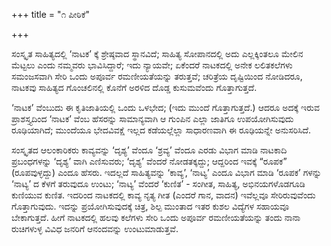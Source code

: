 +++
title = "೧ ಪೀಠಿಕೆ"

+++


ಸಂಸ್ಕೃತ ಸಾಹಿತ್ಯದಲ್ಲಿ ‘ನಾಟಕ’ ಕ್ಕೆ ಶ್ರೇಷ್ಠವಾದ ಸ್ಥಾನವಿದೆ; ಸಾಹಿತ್ಯ ಸೋಪಾನದಲ್ಲಿ ಅದು ಎಲ್ಲಕ್ಕಿಂತಲೂ ಮೇಲಿನ ಮೆಟ್ಟಲು ಎಂದು ನಮ್ಮವರು ಭಾವಿಸಿದ್ದಾರೆ; ಇದು ನ್ಯಾಯವೇ; ಏಕೆಂದರೆ ನಾಟಕದಲ್ಲಿ ಅನೇಕ ಲಲಿತಕಲೆಗಳು ಸಮಂಜಸವಾಗಿ ಸೇರಿ ಒಂದು ಅಪೂರ್ವ ರಮಣೀಯತೆಯನ್ನು ತರುತ್ತವೆ; ಚರಿತ್ರೆಯ ದೃಷ್ಟಿಯಿಂದ ನೋಡಿದರೂ, ನಾಟಕವು ಸಾಹಿತ್ಯದ ಗೊಂಚಲಿನಲ್ಲಿ ಕೊನೆಗೆ ಅರಳಿದ ದೊಡ್ಡ ಕುಸುಮವೆಂದು ಗೊತ್ತಾಗುತ್ತದೆ.

‘ನಾಟಕ’ ವೆಂಬುದು ಈ ಕೃತಿಜಾತಿಯಲ್ಲಿ ಒಂದು ಒಳಭೇದ; (ಇದು ಮುಂದೆ ಗೊತ್ತಾಗುತ್ತದೆ.) ಆದರೂ ಅದಕ್ಕೆ ಇರುವ ಪ್ರಾಶಸ್ತ್ಯದಿಂದ ‘ನಾಟಕ’ ವೆಂಬ ಹೆಸರನ್ನು ಸಾಮಾನ್ಯವಾಗಿ ಆ ಗುಂಪಿನ ಎಲ್ಲಾ ಜಾತಿಗೂ ಉಪಯೋಗಿಸುವುದು ರೂಢಿಯಾಗಿದೆ; ಮುಂದೆಯೂ ಭೇದವಿವಕ್ಷೆ ಇಲ್ಲದ ಕಡೆಯಲ್ಲೆಲ್ಲಾ ಸಾಧಾರಣವಾಗಿ ಈ ರೂಢಿಯನ್ನೇ ಅನುಸರಿಸಿದೆ.

ಸಂಸ್ಕೃತದ ಆಲಂಕಾರಿಕರು ಕಾವ್ಯವನ್ನು ‘ದೃಶ್ಯ’ ವೆಂದೂ ‘ಶ್ರವ್ಯ’ ವೆಂದೂ ಎರಡು ವಿಭಾಗ ಮಾಡಿ ನಾಟಕಾದಿ ಪ್ರಬಂಧಗಳನ್ನು ‘ದೃಶ್ಯ’ ವಾಗಿ ಎಣಿಸುವರು; ‘ದೃಶ್ಯ’ ವೆಂದರೆ ನೋಡತಕ್ಕದ್ದು; ಆದ್ದರಿಂದ ಇವಕ್ಕೆ “ರೂಪಕ” (ರೂಪವುಳ್ಳದ್ದು) ಎಂದೂ ಹೆಸರು. ಇದಲ್ಲದೆ ಸಾಹಿತ್ಯವನ್ನು ‘ಕಾವ್ಯ’, ‘ನಾಟ್ಯ’ ಎಂದೂ ವಿಭಾಗ ಮಾಡಿ ‘ರೂಪಕ’ ಗಳನ್ನು ‘ನಾಟ್ಯ’ ದ ಕೆಳಗೆ ತರುವುದೂ ಉಂಟು; ‘ನಾಟ್ಯ’ ವೆಂದರೆ ‘ಕುಣಿತ’ - ಸಂಗೀತ, ಸಾಹಿತ್ಯ, ಅಭಿನಯಗಳೊಡಗೂಡಿ ಕುಣಿಯುವ ಕುಣಿತ. ಇದರಿಂದ ನಾಟಕದಲ್ಲಿ ಕಾವ್ಯ ನೃತ್ಯ ಗೀತ (ಎಂದರೆ ಗಾನ, ವಾದನ) ಇವೆಲ್ಲವೂ ಸೇರಿರುವುವೆಂದು ಗೊತ್ತಾಗುವುದು. ಇದನ್ನು ಪ್ರಯೋಗಿಸುವುದಕ್ಕೆ ಚಿತ್ರ, ಶಿಲ್ಪ ಮುಂತಾದ ಇತರ ಕುಶಲ ವಿದ್ಯೆಗಳ ಸಹಾಯವೂ ಬೇಕಾಗುತ್ತದೆ. ಹೀಗೆ ನಾಟಕದಲ್ಲಿ ಹಲವು ಕಲೆಗಳು ಸೇರಿ ಒಂದು ಅಪೂರ್ವ ರಮಣೀಯತೆಯನ್ನು ತಂದು ನಾನಾ ರುಚಿಗಳುಳ್ಳ ವಿವಿಧ ಜನರಿಗೆ ಆನಂದವನ್ನು ಉಂಟುಮಾಡುತ್ತವೆ.

